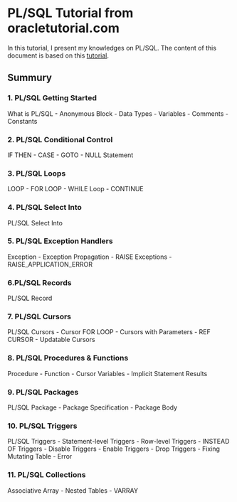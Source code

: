 # PL/SQL Tutorial from oracletutorial.com

In this tutorial, I present my knowledges on PL/SQL.
The content of this document is based on this [tutorial](https://www.oracletutorial.com/plsql-tutorial/).

## Summury

### 1. PL/SQL Getting Started
What is PL/SQL - Anonymous Block - Data Types - Variables - Comments - Constants

### 2. PL/SQL Conditional Control
IF THEN - CASE - GOTO - NULL Statement

### 3. PL/SQL Loops
LOOP - FOR LOOP - WHILE Loop - CONTINUE

### 4. PL/SQL Select Into
PL/SQL Select Into

### 5. PL/SQL Exception Handlers
Exception - Exception Propagation - RAISE Exceptions - RAISE_APPLICATION_ERROR

### 6.PL/SQL Records
PL/SQL Record

### 7. PL/SQL Cursors
PL/SQL Cursors - Cursor FOR LOOP - Cursors with Parameters - REF CURSOR - Updatable Cursors

### 8. PL/SQL Procedures & Functions
Procedure - Function - Cursor Variables - Implicit Statement Results

### 9. PL/SQL Packages
PL/SQL Package - Package Specification - Package Body

### 10. PL/SQL Triggers
PL/SQL Triggers - Statement-level Triggers - Row-level Triggers - INSTEAD OF Triggers - Disable Triggers - Enable Triggers - Drop Triggers - Fixing Mutating Table - Error

### 11. PL/SQL Collections
Associative Array - Nested Tables - VARRAY

###
